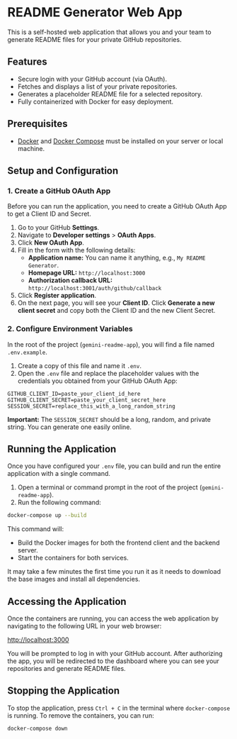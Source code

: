 # README Generator Web App

This is a self-hosted web application that allows you and your team to generate README files for your private GitHub repositories.

## Features

- Secure login with your GitHub account (via OAuth).
- Fetches and displays a list of your private repositories.
- Generates a placeholder README file for a selected repository.
- Fully containerized with Docker for easy deployment.

## Prerequisites

- [Docker](https://www.docker.com/get-started) and [Docker Compose](https://docs.docker.com/compose/install/) must be installed on your server or local machine.

## Setup and Configuration

### 1. Create a GitHub OAuth App

Before you can run the application, you need to create a GitHub OAuth App to get a Client ID and Secret.

1.  Go to your GitHub **Settings**.
2.  Navigate to **Developer settings** > **OAuth Apps**.
3.  Click **New OAuth App**.
4.  Fill in the form with the following details:
    *   **Application name:** You can name it anything, e.g., `My README Generator`.
    *   **Homepage URL:** `http://localhost:3000`
    *   **Authorization callback URL:** `http://localhost:3001/auth/github/callback`
5.  Click **Register application**.
6.  On the next page, you will see your **Client ID**. Click **Generate a new client secret** and copy both the Client ID and the new Client Secret.

### 2. Configure Environment Variables

In the root of the project (`gemini-readme-app`), you will find a file named `.env.example`. 

1.  Create a copy of this file and name it `.env`.
2.  Open the `.env` file and replace the placeholder values with the credentials you obtained from your GitHub OAuth App:

```
GITHUB_CLIENT_ID=paste_your_client_id_here
GITHUB_CLIENT_SECRET=paste_your_client_secret_here
SESSION_SECRET=replace_this_with_a_long_random_string
```

**Important:** The `SESSION_SECRET` should be a long, random, and private string. You can generate one easily online.

## Running the Application

Once you have configured your `.env` file, you can build and run the entire application with a single command.

1.  Open a terminal or command prompt in the root of the project (`gemini-readme-app`).
2.  Run the following command:

```bash
docker-compose up --build
```

This command will:
- Build the Docker images for both the frontend client and the backend server.
- Start the containers for both services.

It may take a few minutes the first time you run it as it needs to download the base images and install all dependencies.

## Accessing the Application

Once the containers are running, you can access the web application by navigating to the following URL in your web browser:

[http://localhost:3000](http://localhost:3000)

You will be prompted to log in with your GitHub account. After authorizing the app, you will be redirected to the dashboard where you can see your repositories and generate README files.

## Stopping the Application

To stop the application, press `Ctrl + C` in the terminal where `docker-compose` is running. To remove the containers, you can run:

```bash
docker-compose down
```
